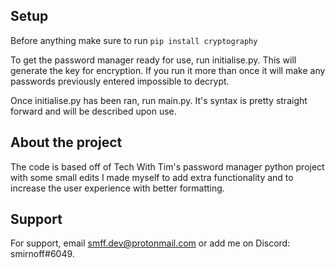 ## Setup
Before anything make sure to run ```pip install cryptography```


To get the password manager ready for use, run initialise.py. This will generate the key for encryption. If you run it more than once it will make any passwords previously entered impossible to decrypt.

Once initialise.py has been ran, run main.py. It's syntax is pretty straight forward and will be described upon use.
## About the project

The code is based off of Tech With Tim's password manager python project with some small edits I made myself to add extra functionality and to increase the user experience with better formatting.

## Support
For support, email smff.dev@protonmail.com or add me on Discord: smirnoff#6049.

